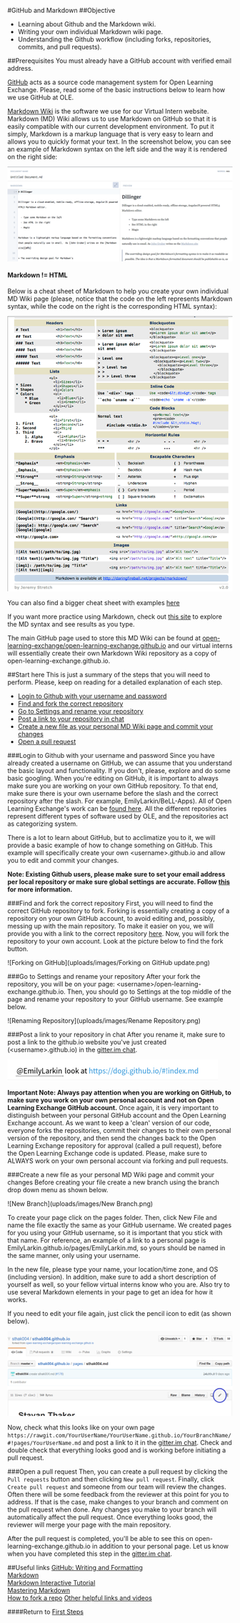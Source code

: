 #GitHub and Markdown
##Objective
* Learning about Github and the Markdown wiki.
* Writing your own individual Markdown wiki page.
* Understanding the Github workflow (including forks, repositories, commits, and pull requests).

##Prerequisites
You must already have a GitHub account with verified email address.

[GitHub](https://help.github.com/categories/writing-on-github/) acts as a source code management system for Open Learning Exchange. Please, read some of the basic instructions below to learn how we use GitHub at OLE.

[Markdown Wiki](http://dynalon.github.io/mdwiki/#!quickstart.md) is the software we use for our Virtual Intern website. Markdown (MD) Wiki allows us to use Markdown on GitHub so that it is easily compatible with our current development environment. To put it simply, Markdown is a markup language that is very easy to learn and allows you to quickly format your text.
In the screenshot below, you can see an example of Markdown syntax on the left side and the way it is rendered on the right side:

![Markdown Preview](uploads/images/markdown.png)    

#### Markdown != HTML

Below is a cheat sheet of Markdown to help you create your own individual MD Wiki page (please, notice that the code on the left represents Markdown syntax, while the code on the right is the corresponding HTML syntax):

![Markdown Cheat Sheet](uploads/images/Markdown_Reference.png)

You can also find a bigger cheat sheet with examples [here](https://github.com/adam-p/markdown-here/wiki/Markdown-Cheatsheet)

If you want more practice using Markdown, check out [this site](http://www.markdowntutorial.com/lesson/1/) to explore the MD syntax and see results as you type.

The main GitHub page used to store this MD Wiki can be found at [open-learning-exchange/open-learning-exchange.github.io](https://github.com/open-learning-exchange/open-learning-exchange.github.io) and our virtual interns will essentially create their own Markdown Wiki repository as a copy of open-learning-exchange.github.io.

##Start here
This is just a summary of the steps that you will need to perform. Please, keep on reading for a detailed explanation of each step.  

* [Login to Github with your username and password](#Login_to_Github_with_your_username_and_password)
* [Find and fork the correct repository](#Find_and_fork_the_correct_repository)
* [Go to Settings and rename your repository](#Go_to_Settings_and_rename_your_repository)
* [Post a link to your repository in chat](#Post_a_link_to_your_repository_in_chat)
* [Create a new file as your personal MD Wiki page and commit your changes](#Create_a_new_file_as_your_personal_MD_Wiki_page_and_commit_your_changes)
* [Open a pull request](#Open_a_pull_request)  

###Login to Github with your username and password
Since you have already created a username on GitHub, we can assume that you understand the basic layout and functionality. If you don't, please, explore and do some basic googling. When you're editing on GitHub, it is important to always make sure you are working on your own GitHub repository. To that end, make sure there is your own username before the slash and the correct repository after the slash. For example, EmilyLarkin/BeLL-Apps). All of Open Learning Exchange's work can be [found here](https://github.com/open-learning-exchange). All the different repositories represent different types of software used by OLE, and the repositories act as categorizing system.

There is a lot to learn about GitHub, but to acclimatize you to it, we will provide a basic example of how to change something on GitHub. This example will specifically create your own &lt;username&gt;.github.io and allow you to edit and commit your changes.

**Note:
Existing Github users, please make sure to set your email address per local repository or make sure global settings are accurate. Follow [this](https://help.github.com/articles/setting-your-email-in-git/) for more information.**

###Find and fork the correct repository
First, you will need to find the correct GitHub repository to fork. Forking is essentially creating a copy of a repository on your own GitHub account, to avoid editing and, possibly, messing up with the main repository. To make it easier on you, we will provide you with a link to the correct repository [here](https://github.com/open-learning-exchange/open-learning-exchange.github.io).
Now, you will fork the repository to your own account. Look at the picture below to find the fork button.

![Forking on GitHub](uploads/images/Forking on GitHub update.png)

###Go to Settings and rename your repository
After your fork the repository, you will be on your page: &lt;username&gt;/open-learning-exchange.github.io. Then, you should go to Settings at the top middle of the page and rename your repository to your GitHub username. See example below.

![Renaming Repository](uploads/images/Rename Repository.png)

###Post a link to your repository in chat
After you rename it, make sure to post a link to the github.io website you've just created (&lt;username&gt;.github.io) in the [gitter.im chat](https://gitter.im/open-learning-exchange/chat).

![Example of github.io page](uploads/images/examplegithubio.png)


**Important Note: Always pay attention when you are working on GitHub, to make sure you work on your own personal account and not on Open Learning Exchange GitHub account.**
Once again, it is very important to distinguish between your personal GitHub account and the Open Learning Exchange account. As we want to keep a 'clean' version of our code, everyone forks the repositories, commit their changes to their own personal version of the repository, and then send the changes back to the Open Learning Exchange repository for approval (called a pull request), before the Open Learning Exchange code is updated.
Please, make sure to ALWAYS work on your own personal account via forking and pull requests.


###Create a new file as your personal MD Wiki page and commit your changes
 Before creating your file create a new branch using the branch drop down menu as shown below.
 
![New Branch](uploads/images/New Branch.png)

 To create your page click on the pages folder. Then, click New File and name the file exactly the same as your GitHub username. We created pages for you using your GitHub username, so it is important that you stick with that name. For reference, an example of a link to a personal page is EmilyLarkin.github.io/pages/EmilyLarkin.md, so yours should be named in the same manner, only using your username.

In the new file, please type your name, your location/time zone, and OS (including version). In addition, make sure to add a short description of yourself as well, so your fellow virtual interns know who you are. Also try to use several Markdown elements in your page to get an idea for how it works. 

If you need to edit your file again, just click the pencil icon to edit (as shown below).
  
  ![Edit](uploads/images/Edit.png)

Now, check what this looks like on your own page `https://rawgit.com/YourUserName/YourUserName.github.io/YourBranchName/#!pages/YourUserName.md` and post a link to it in the [gitter.im chat](https://gitter.im/open-learning-exchange/chat). Check and double check that everything looks good and is working before initiating a pull request.

###Open a pull request
Then, you can create a pull request by clicking the `Pull requests` button and then clicking `New pull request`. Finally, click `Create pull request` and someone from our team will review the changes. Often there will be some feedback from the reviewer at this point for you to address. If that is the case, make changes to your branch and comment on the pull request when done. Any changes you make to your branch will automatically affect the pull request. Once everything looks good, the reviewer will merge your page with the main repository.

After the pull request is completed, you'll be able to see this on open-learning-exchange.github.io in addition to your personal page. Let us know when you have completed this step in the [gitter.im chat](https://gitter.im/open-learning-exchange/chat).

##Useful links
[GitHub: Writing and Formatting](https://help.github.com/categories/writing-on-github/)  
[Markdown](http://dynalon.github.io/mdwiki/#!quickstart.md)  
[Markdown Interactive Tutorial](http://www.markdowntutorial.com/lesson/1/)  
[Mastering Markdown](https://guides.github.com/features/mastering-markdown/)  
[How to fork a repo](https://help.github.com/articles/fork-a-repo/)
[Other helpful links and videos](faq.md#Helpful_Links)

####Return to [First Steps](firststeps.md)
